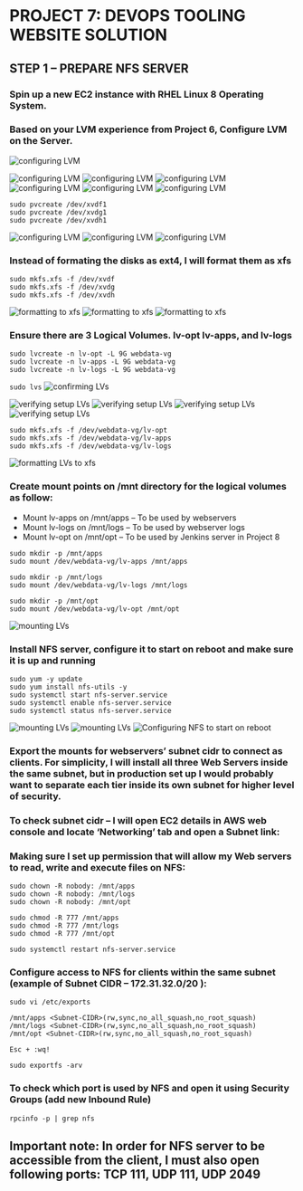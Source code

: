 # PROJECT 7: DEVOPS TOOLING WEBSITE SOLUTION

## STEP 1 – PREPARE NFS SERVER

### Spin up a new EC2 instance with RHEL Linux 8 Operating System.

### Based on your LVM experience from Project 6, Configure LVM on the Server.

![configuring LVM](./images/lv1.png)

![configuring LVM](./images/xvdf1.png)
![configuring LVM](./images/xvdf2.png)
![configuring LVM](./images/xvdg1.png)
![configuring LVM](./images/xvdg2.png)
![configuring LVM](./images/xvdh1.png)
![configuring LVM](./images/xvdh2.png)

```
sudo pvcreate /dev/xvdf1
sudo pvcreate /dev/xvdg1
sudo pvcreate /dev/xvdh1
```
![configuring LVM](./images/lv2.png)
![configuring LVM](./images/lv3.png)
![configuring LVM](./images/lv4.png)


### Instead of formating the disks as ext4, I will format them as xfs

```
sudo mkfs.xfs -f /dev/xvdf
sudo mkfs.xfs -f /dev/xvdg
sudo mkfs.xfs -f /dev/xvdh
```

![formatting to xfs](./images/xvdf-xfs.png)
![formatting to xfs](./images/xvdg-xfs.png)
![formatting to xfs](./images/xvdh-xfs.png)

### Ensure there are 3 Logical Volumes. lv-opt lv-apps, and lv-logs

```
sudo lvcreate -n lv-opt -L 9G webdata-vg
sudo lvcreate -n lv-apps -L 9G webdata-vg
sudo lvcreate -n lv-logs -L 9G webdata-vg
```
`sudo lvs`
![confirming LVs](./images/sudo-lvs.png)

![verifying setup LVs](./images/verify1.png)
![verifying setup LVs](./images/verify2.png)
![verifying setup LVs](./images/verify3.png)
![verifying setup LVs](./images/verify4.png)

```
sudo mkfs.xfs -f /dev/webdata-vg/lv-opt
sudo mkfs.xfs -f /dev/webdata-vg/lv-apps
sudo mkfs.xfs -f /dev/webdata-vg/lv-logs
```

![formatting LVs to xfs](./images/xfs.png)

### Create mount points on /mnt directory for the logical volumes as follow:

- Mount lv-apps on /mnt/apps – To be used by webservers
- Mount lv-logs on /mnt/logs – To be used by webserver logs
- Mount lv-opt on /mnt/opt – To be used by Jenkins server in Project 8

```
sudo mkdir -p /mnt/apps
sudo mount /dev/webdata-vg/lv-apps /mnt/apps
```

```
sudo mkdir -p /mnt/logs
sudo mount /dev/webdata-vg/lv-logs /mnt/logs
```

```
sudo mkdir -p /mnt/opt
sudo mount /dev/webdata-vg/lv-opt /mnt/opt
```

![mounting LVs](./images/mkdir-mount.png)
### Install NFS server, configure it to start on reboot and make sure it is up and running

```
sudo yum -y update
sudo yum install nfs-utils -y
sudo systemctl start nfs-server.service
sudo systemctl enable nfs-server.service
sudo systemctl status nfs-server.service
```

![mounting LVs](./images/yumupdate.png)
![mounting LVs](./images/yuminstalutils.png)
![Configuring NFS to start on reboot](./images/startenablestatus.png)
### Export the mounts for webservers’ subnet cidr to connect as clients. For simplicity, I will install all three Web Servers inside the same subnet, but in production set up I would probably want to separate each tier inside its own subnet for higher level of security.

### To check subnet cidr – I will open EC2 details in AWS web console and locate ‘Networking’ tab and open a Subnet link:

### Making sure I set up permission that will allow my Web servers to read, write and execute files on NFS:

```
sudo chown -R nobody: /mnt/apps
sudo chown -R nobody: /mnt/logs
sudo chown -R nobody: /mnt/opt

sudo chmod -R 777 /mnt/apps
sudo chmod -R 777 /mnt/logs
sudo chmod -R 777 /mnt/opt

sudo systemctl restart nfs-server.service
```

### Configure access to NFS for clients within the same subnet (example of Subnet CIDR – 172.31.32.0/20 ):

```
sudo vi /etc/exports

/mnt/apps <Subnet-CIDR>(rw,sync,no_all_squash,no_root_squash)
/mnt/logs <Subnet-CIDR>(rw,sync,no_all_squash,no_root_squash)
/mnt/opt <Subnet-CIDR>(rw,sync,no_all_squash,no_root_squash)

Esc + :wq!

sudo exportfs -arv
```

### To check which port is used by NFS and open it using Security Groups (add new Inbound Rule)
`rpcinfo -p | grep nfs`

## Important note: In order for NFS server to be accessible from the client, I must also open following ports: TCP 111, UDP 111, UDP 2049